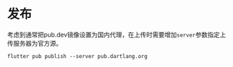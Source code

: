 # 发布

考虑到通常把pub.dev镜像设置为国内代理，在上传时需要增加`server`参数指定上传服务器为官方源。

```shell
flutter pub publish --server pub.dartlang.org
```
